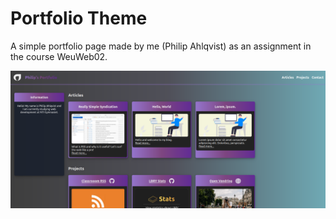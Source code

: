 # Portfolio Theme
A simple portfolio page made by me (Philip Ahlqvist) as an assignment in the course WeuWeb02.

![screenshot](img/screenshot.png)